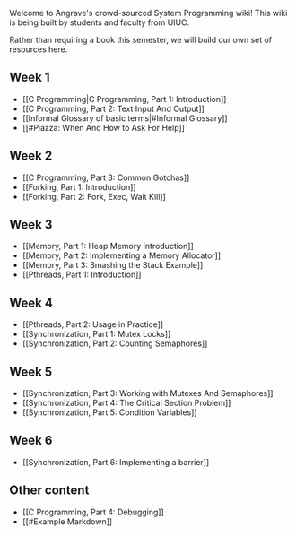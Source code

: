 Welcome to Angrave's crowd-sourced System Programming wiki!
This wiki is being built by students and faculty from UIUC.

Rather than requiring a book this semester, we will build our own set of resources here.


## Week 1
* [[C Programming|C Programming, Part 1:  Introduction]]
* [[C Programming, Part 2: Text Input And Output]]
* [[Informal Glossary of basic terms|#Informal Glossary]]
* [[#Piazza: When And How to Ask For Help]]

## Week 2
* [[C Programming, Part 3: Common Gotchas]]
* [[Forking, Part 1: Introduction]]
* [[Forking, Part 2: Fork, Exec, Wait Kill]]

## Week 3
* [[Memory, Part 1: Heap Memory Introduction]]
* [[Memory, Part 2: Implementing a Memory Allocator]]
* [[Memory, Part 3: Smashing the Stack Example]]
* [[Pthreads, Part 1: Introduction]]

## Week 4
* [[Pthreads, Part 2: Usage in Practice]]
* [[Synchronization, Part 1: Mutex Locks]]
* [[Synchronization, Part 2: Counting Semaphores]]

## Week 5
* [[Synchronization, Part 3: Working with Mutexes And Semaphores]]
* [[Synchronization, Part 4: The Critical Section Problem]]
* [[Synchronization, Part 5: Condition Variables]]

## Week 6
* [[Synchronization, Part 6: Implementing a barrier]]



## Other content

* [[C Programming, Part 4: Debugging]]
* [[#Example Markdown]]











